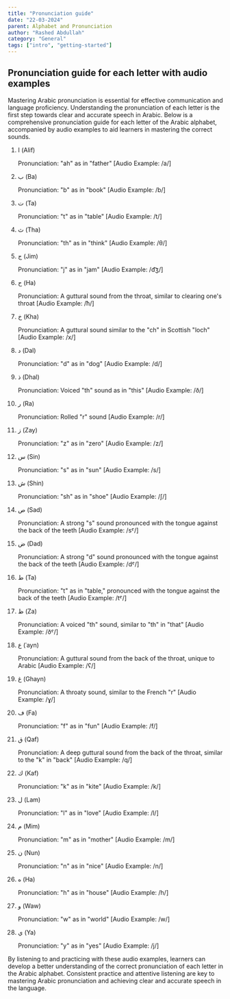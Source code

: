 ```yaml
---
title: "Pronunciation guide"
date: "22-03-2024"
parent: Alphabet and Pronunciation
author: "Rashed Abdullah"
category: "General"
tags: ["intro", "getting-started"]
---
```


## Pronunciation guide for each letter with audio examples

Mastering Arabic pronunciation is essential for effective communication and language proficiency. Understanding the pronunciation of each letter is the first step towards clear and accurate speech in Arabic. Below is a comprehensive pronunciation guide for each letter of the Arabic alphabet, accompanied by audio examples to aid learners in mastering the correct sounds.

1. ا (Alif)

   Pronunciation: "ah" as in "father"
   [Audio Example: /a/]

2. ب (Ba)

   Pronunciation: "b" as in "book"
   [Audio Example: /b/]

3. ت (Ta)

   Pronunciation: "t" as in "table"
   [Audio Example: /t/]

4. ث (Tha)

   Pronunciation: "th" as in "think"
   [Audio Example: /θ/]

5. ج (Jim)

   Pronunciation: "j" as in "jam"
   [Audio Example: /d͡ʒ/]

6. ح (Ha)

   Pronunciation: A guttural sound from the throat, similar to clearing one's throat
   [Audio Example: /ħ/]

7. خ (Kha)

   Pronunciation: A guttural sound similar to the "ch" in Scottish "loch"
   [Audio Example: /x/]

8. د (Dal)

   Pronunciation: "d" as in "dog"
   [Audio Example: /d/]

9. ذ (Dhal)

   Pronunciation: Voiced "th" sound as in "this"
   [Audio Example: /ð/]

10. ر (Ra)

    Pronunciation: Rolled "r" sound
    [Audio Example: /r/]

11. ز (Zay)

    Pronunciation: "z" as in "zero"
    [Audio Example: /z/]

12. س (Sin)

    Pronunciation: "s" as in "sun"
    [Audio Example: /s/]

13. ش (Shin)

    Pronunciation: "sh" as in "shoe"
    [Audio Example: /ʃ/]

14. ص (Sad)

    Pronunciation: A strong "s" sound pronounced with the tongue against the back of the teeth
    [Audio Example: /sˤ/]

15. ض (Dad)

    Pronunciation: A strong "d" sound pronounced with the tongue against the back of the teeth
    [Audio Example: /dˤ/]

16. ط (Ta)

    Pronunciation: "t" as in "table," pronounced with the tongue against the back of the teeth
    [Audio Example: /tˤ/]

17. ظ (Za)

    Pronunciation: A voiced "th" sound, similar to "th" in "that"
    [Audio Example: /ðˤ/]

18. ع (ʿayn)

    Pronunciation: A guttural sound from the back of the throat, unique to Arabic
    [Audio Example: /ʕ/]

19. غ (Ghayn)

    Pronunciation: A throaty sound, similar to the French "r"
    [Audio Example: /ɣ/]

20. ف (Fa)

    Pronunciation: "f" as in "fun"
    [Audio Example: /f/]

21. ق (Qaf)

    Pronunciation: A deep guttural sound from the back of the throat, similar to the "k" in "back"
    [Audio Example: /q/]

22. ك (Kaf)

    Pronunciation: "k" as in "kite"
    [Audio Example: /k/]

23. ل (Lam)

    Pronunciation: "l" as in "love"
    [Audio Example: /l/]

24. م (Mim)

    Pronunciation: "m" as in "mother"
    [Audio Example: /m/]

25. ن (Nun)

    Pronunciation: "n" as in "nice"
    [Audio Example: /n/]

26. ه (Ha)

    Pronunciation: "h" as in "house"
    [Audio Example: /h/]

27. و (Waw)

    Pronunciation: "w" as in "world"
    [Audio Example: /w/]

28. ي (Ya)

    Pronunciation: "y" as in "yes"
    [Audio Example: /j/]

By listening to and practicing with these audio examples, learners can develop a better understanding of the correct pronunciation of each letter in the Arabic alphabet. Consistent practice and attentive listening are key to mastering Arabic pronunciation and achieving clear and accurate speech in the language.
